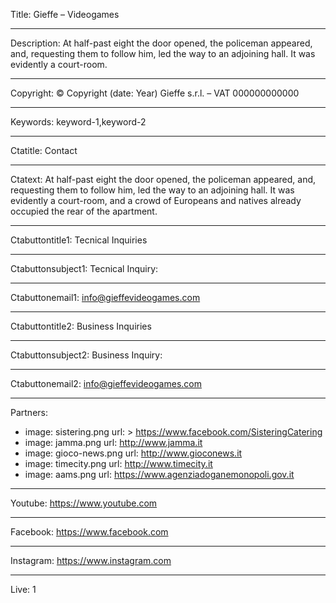 Title: Gieffe – Videogames

----

Description: At half-past eight the door opened, the policeman appeared, and, requesting them to follow him, led the way to an adjoining hall. It was evidently a court-room.

----

Copyright: © Copyright (date: Year) Gieffe s.r.l. – VAT 000000000000

----

Keywords: keyword-1,keyword-2

----

Ctatitle: Contact

----

Ctatext: At half-past eight the door opened, the policeman appeared, and, requesting them to follow him, led the way to an adjoining hall. It was evidently a court-room, and a crowd of Europeans and natives already occupied the rear of the apartment.

----

Ctabuttontitle1: Tecnical Inquiries

----

Ctabuttonsubject1: Tecnical Inquiry:

----

Ctabuttonemail1: info@gieffevideogames.com

----

Ctabuttontitle2: Business Inquiries

----

Ctabuttonsubject2: Business Inquiry:

----

Ctabuttonemail2: info@gieffevideogames.com

----

Partners: 

- 
  image: sistering.png
  url: >
    https://www.facebook.com/SisteringCatering
- 
  image: jamma.png
  url: http://www.jamma.it
- 
  image: gioco-news.png
  url: http://www.gioconews.it
- 
  image: timecity.png
  url: http://www.timecity.it
- 
  image: aams.png
  url: https://www.agenziadoganemonopoli.gov.it

----

Youtube: https://www.youtube.com

----

Facebook: https://www.facebook.com

----

Instagram: https://www.instagram.com

----

Live: 1
